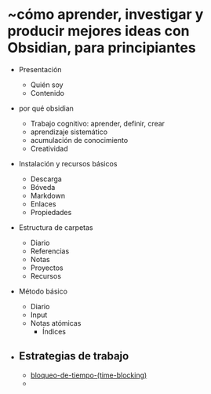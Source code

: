 # ~cómo aprender, investigar y producir mejores ideas con Obsidian, para principiantes

* Presentación
  * Quién soy
  * Contenido
* por qué obsidian
  * Trabajo cognitivo: aprender, definir, crear
  * aprendizaje sistemático
  * acumulación de conocimiento
  * Creatividad
* Instalación y recursos básicos
  * Descarga
  * Bóveda
  * Markdown
  * Enlaces
  * Propiedades
* Estructura de carpetas
  * Diario
  * Referencias
  * Notas
  * Proyectos
  * Recursos
* Método básico
  * Diario
  * Input
  * Notas atómicas
    * Índices
* ## Estrategias de trabajo
  
  * [bloqueo-de-tiempo-(time-blocking)](bloqueo-de-tiempo-%28time-blocking%29.md)
  * 
